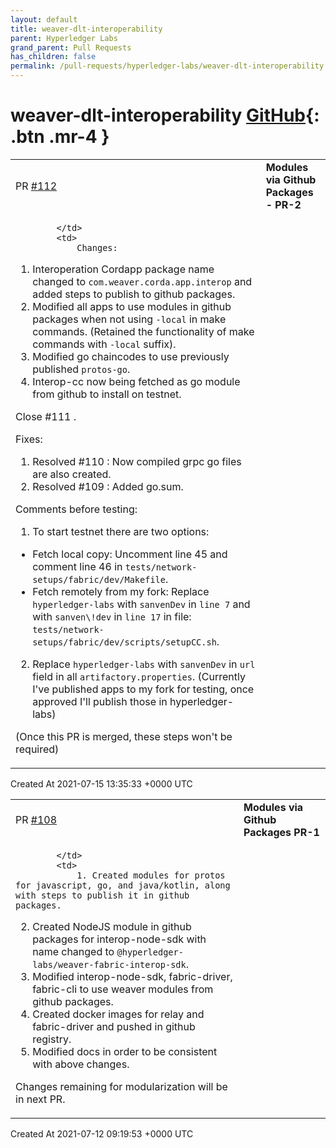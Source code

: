```yaml
---
layout: default
title: weaver-dlt-interoperability
parent: Hyperledger Labs
grand_parent: Pull Requests
has_children: false
permalink: /pull-requests/hyperledger-labs/weaver-dlt-interoperability
---
```


# weaver-dlt-interoperability <span class="fs-3 right-align">[GitHub](https://github.com/hyperledger-labs/weaver-dlt-interoperability){: .btn .mr-4 }</span>


<div>
    <table>
        <tr>
            <td>
                PR <a href="https://github.com/hyperledger-labs/weaver-dlt-interoperability/pull/112" class=".btn">#112</a>
            </td>
            <td>
                <b>
                    Modules via Github Packages - PR-2
                </b>
            </td>
        </tr>
        <tr>
            <td>
                
            </td>
            <td>
                Changes: 
1. Interoperation Cordapp package name changed to `com.weaver.corda.app.interop` and added steps to publish to github packages.
2. Modified all apps to use modules in github packages when not using `-local` in make commands. (Retained the functionality of make commands with `-local` suffix).
3. Modified go chaincodes to use previously published `protos-go`.
4. Interop-cc now being fetched as go module from github to install on testnet.

Close #111 .

Fixes:
1. Resolved #110 : Now compiled grpc go files are also created.
2. Resolved #109 : Added go.sum.

Comments before testing:
1. To start testnet there are two options:

- Fetch local copy: Uncomment line 45 and comment line 46 in `tests/network-setups/fabric/dev/Makefile`.
- Fetch remotely from my fork: Replace `hyperledger-labs` with `sanvenDev` in `line 7` and with `sanven\!dev` in `line 17`
in file: `tests/network-setups/fabric/dev/scripts/setupCC.sh`.

2. Replace `hyperledger-labs` with `sanvenDev` in `url` field in all `artifactory.properties`. (Currently I've published apps to my fork for testing, once approved I'll publish those in hyperledger-labs)

(Once this PR is merged, these steps won't be required)
            </td>
        </tr>
    </table>
    <div class="right-align">
        Created At 2021-07-15 13:35:33 +0000 UTC
    </div>
</div>

<div>
    <table>
        <tr>
            <td>
                PR <a href="https://github.com/hyperledger-labs/weaver-dlt-interoperability/pull/108" class=".btn">#108</a>
            </td>
            <td>
                <b>
                    Modules via Github Packages PR-1
                </b>
            </td>
        </tr>
        <tr>
            <td>
                
            </td>
            <td>
                1. Created modules for protos for javascript, go, and java/kotlin, along with steps to publish it in github packages.
2. Created NodeJS module in github packages for interop-node-sdk with name changed to `@hyperledger-labs/weaver-fabric-interop-sdk`.
3. Modified interop-node-sdk, fabric-driver, fabric-cli to use weaver modules from github packages.
4. Created docker images for relay and fabric-driver and pushed in github registry.
5. Modified docs in order to be consistent with above changes.

Changes remaining for modularization will be in next PR.
            </td>
        </tr>
    </table>
    <div class="right-align">
        Created At 2021-07-12 09:19:53 +0000 UTC
    </div>
</div>

